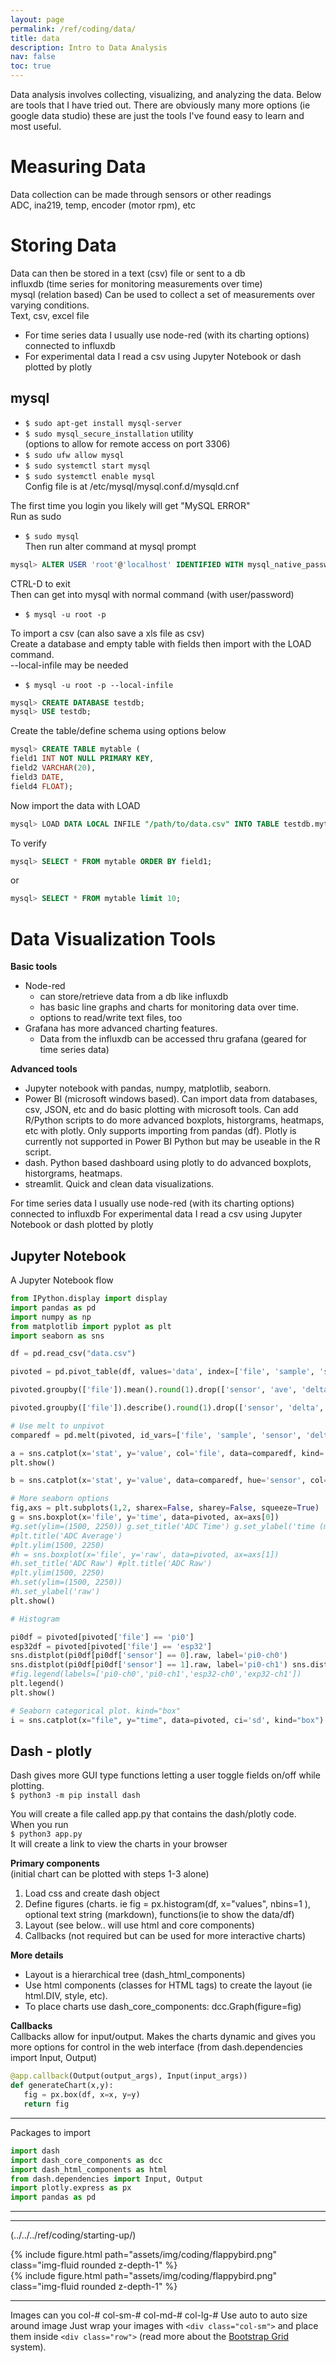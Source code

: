 ```yaml
---
layout: page
permalink: /ref/coding/data/
title: data
description: Intro to Data Analysis
nav: false
toc: true
---
```

Data analysis involves collecting, visualizing, and analyzing the data. Below are tools that I have tried out. There are obviously many more options (ie google data studio) these are just the tools I've found easy to learn and most useful.  

# Measuring Data
Data collection can be made through sensors or other readings  
 ADC, ina219, temp, encoder (motor rpm), etc

# Storing Data
​Data can then be stored in a text (csv) file or sent to a db  
influxdb (time series for monitoring measurements over time)  
mysql (relation based) Can be used to collect a set of measurements over varying conditions.  
Text, csv, excel file  
* For time series data I usually use node-red (with its charting options) connected to influxdb
* For experimental data I read a csv using Jupyter Notebook or dash plotted by plotly  

## mysql

* ```$ sudo apt-get install mysql-server```  
* ```$ sudo mysql_secure_installation``` utility  
(options to allow for remote access on port 3306)  
* ```$ sudo ufw allow mysql```  
* ```$ sudo systemctl start mysql```  
* ```$ sudo systemctl enable mysql```  
Config file is at /etc/mysql/mysql.conf.d/mysqld.cnf  

The first time you login you likely will get "MySQL ERROR"  
Run as sudo  
* ```$ sudo mysql```  
Then run alter command at mysql prompt  
```sql
mysql> ALTER USER 'root'@'localhost' IDENTIFIED WITH mysql_native_password BY 'your_new_password';
```
CTRL-D to exit  
Then can get into mysql with normal command (with user/password)  
* ```$ mysql -u root -p```  

To import a csv (can also save a xls file as csv)  
Create a database and empty table with fields then import with the LOAD command.  
--local-infile may be needed  
* ```$ mysql -u root -p --local-infile```  
```sql
mysql> CREATE DATABASE testdb;
mysql> USE testdb;
```
Create the table/define schema using options below  
```sql
mysql> CREATE TABLE mytable (
field1 INT NOT NULL PRIMARY KEY,
field2 VARCHAR(20),
field3 DATE,
field4 FLOAT);
```
Now import the data with LOAD  
```sql 
mysql> LOAD DATA LOCAL INFILE "/path/to/data.csv" INTO TABLE testdb.mytable FIELDS TERMINATED BY ',' LINES TERMINATED BY '\n' IGNORE 1 LINES (field1, field2, @field3, field4) set field3 = NOW();
```

To verify  
```sql
mysql> SELECT * FROM mytable ORDER BY field1;
```
or  
```sql
mysql> SELECT * FROM mytable limit 10;
```

# ​Data Visualization Tools  
**Basic tools**  
* Node-red 
    * can store/retrieve data from a db like influxdb
    * has basic line graphs and charts for monitoring data over time. 
    * options to read/write text files, too  
* Grafana has more advanced charting features. 
    * Data from the influxdb can be accessed thru grafana (geared for time series data)

**Advanced tools**
* Jupyter notebook with pandas, numpy, matplotlib, seaborn. 
* Power BI (microsoft windows based). Can import data from databases, csv, JSON, etc and do basic plotting with microsoft tools. Can add R/Python scripts to do more advanced boxplots, historgrams, heatmaps, etc with plotly. Only supports importing from pandas (df). Plotly is currently not supported in Power BI Python but may be useable in the R script.
* dash. Python based dashboard using plotly to do advanced boxplots, historgrams, heatmaps.
* streamlit. Quick and clean data visualizations.

For time series data I usually use node-red (with its charting options) connected to influxdb
For experimental data I read a csv using Jupyter Notebook or dash plotted by plotly

## Jupyter Notebook
A Jupyter Notebook flow
```python
from IPython.display import display 
import pandas as pd
import numpy as np
from matplotlib import pyplot as plt
import seaborn as sns

df = pd.read_csv("data.csv")

pivoted = pd.pivot_table(df, values='data', index=['file', 'sample', 'sensor'], columns = ['type']).reset_index()

pivoted.groupby(['file']).mean().round(1).drop(['sensor', 'ave', 'delta', 'raw'], axis=1)

pivoted.groupby(['file']).describe().round(1).drop(['sensor', 'delta', 'raw', 'ave'], axis=1)

# Use melt to unpivot
comparedf = pd.melt(pivoted, id_vars=['file', 'sample', 'sensor', 'delta', 'time'], var_name='stat')

a = sns.catplot(x='stat', y='value', col='file', data=comparedf, kind='box', ci='sd')
plt.show()

b = sns.catplot(x='stat', y='value', data=comparedf, hue='sensor', col='file', kind='strip')

# More seaborn options
fig,axs = plt.subplots(1,2, sharex=False, sharey=False, squeeze=True)
g = sns.boxplot(x='file', y='time', data=pivoted, ax=axs[0])
#g.set(ylim=(1500, 2250)) g.set_title('ADC Time') g.set_ylabel('time (ms)')
#plt.title('ADC Average')
#plt.ylim(1500, 2250)
#h = sns.boxplot(x='file', y='raw', data=pivoted, ax=axs[1])
#h.set_title('ADC Raw') #plt.title('ADC Raw')
#plt.ylim(1500, 2250)
#h.set(ylim=(1500, 2250))
#h.set_ylabel('raw')
plt.show()

# Histogram

pi0df = pivoted[pivoted['file'] == 'pi0']
esp32df = pivoted[pivoted['file'] == 'esp32']
sns.distplot(pi0df[pi0df['sensor'] == 0].raw, label='pi0-ch0')
sns.distplot(pi0df[pi0df['sensor'] == 1].raw, label='pi0-ch1') sns.distplot(esp32df[esp32df['sensor'] == 0].raw, label='esp32-ch0') sns.distplot(esp32df[esp32df['sensor'] == 1].raw, label='esp32-ch1')
#fig.legend(labels=['pi0-ch0','pi0-ch1','esp32-ch0','exp32-ch1'])
plt.legend()
plt.show()

​# Seaborn categorical plot. kind="box"
i = sns.catplot(x="file", y="time", data=pivoted, ci='sd', kind="box")
```

## Dash - plotly
Dash gives more GUI type functions letting a user toggle fields on/off while plotting.  
```$ python3 -m pip install dash```  

You will create a file called app.py that contains the dash/plotly code.  
When you run  
```$ python3 app.py```  
It will create a link to view the charts in your browser  

**Primary components**  
(initial chart can be plotted with steps 1-3 alone)  
1. Load css and create dash object
2. Define figures (charts. ie fig = px.histogram(df, x="values", nbins=1 ), optional text string (markdown), functions(ie to show the data/df)
3. Layout (see below.. will use html and core components)
4. Callbacks (not required but can be used for more interactive charts)

**More details**  
* Layout is a hierarchical tree (dash_html_components)
* Use html components (classes for HTML tags) to create the layout (ie html.DIV, style, etc). 
* To place charts use dash_core_components:  dcc.Graph(figure=fig)

**Callbacks**  
Callbacks allow for input/output. Makes the charts dynamic and gives you more options for control in the web interface (from dash.dependencies import Input, Output)
```python
@app.callback(Output(output_args), Input(input_args))
def generateChart(x,y):
   fig = px.box(df, x=x, y=y)
   return fig
```

--------------------------------

Packages to import  
```python
import dash
import dash_core_components as dcc
import dash_html_components as html
from dash.dependencies import Input, Output
import plotly.express as px
import pandas as pd
```

-----------------------------  
-----------------------------  

(../../../ref/coding/starting-up/)

<div class="row">
    <div class="col-md mt-3 mt-md-0">
        {% include figure.html path="assets/img/coding/flappybird.png" class="img-fluid rounded z-depth-1" %}
    </div>
</div>

<div class="row justify-content-center float-right">
    <div class="col-4-auto mt-3 mt-md-0">
        {% include figure.html path="assets/img/coding/flappybird.png" class="img-fluid rounded z-depth-1" %}
    </div>
</div>

----------------------------
Images
can you col-#  col-sm-#   col-md-#   col-lg-#
Use auto to auto size around image
Just wrap your images with `<div class="col-sm">` and place them inside `<div class="row">` (read more about the <a href="https://getbootstrap.com/docs/4.4/layout/grid/">Bootstrap Grid</a> system).